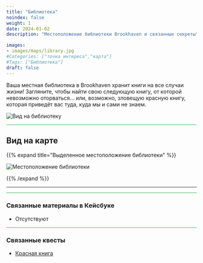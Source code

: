 ```yaml
---
title: "Библиотека"
noindex: false
weight: 1
date: 2024-01-02
description: "Местоположение библиотеки Brookhaven и связанные секреты"

images:
- images/maps/library.jpg
#Categories: ["точка интереса","карта"]
#Tags: ["Библиотека"]
draft: false
--- 
```


Ваша местная библиотека в Brookhaven хранит книги на все случаи жизни! Загляните, чтобы найти свою следующую книгу, от которой невозможно оторваться... или, возможно, зловещую красную книгу, которая приведёт вас туда, куда мы и сами не знаем.

![Вид на библиотеку](/images/maps/library.jpg)


<hr style="background-color: #28b44c" size=8>

## Вид на карте

{{% expand title="Выделенное местоположение библиотеки" %}}

![Местоположение библиотеки](/images/maps/library.webp)

{{% /expand %}}

---

<hr style="background-color: #28b44c" size=8>

### Связанные материалы в Кейсбуке

- Отсутствуют

<hr style="background-color: #28b44c" size=8>

### Связанные квесты

- [Красная книга](lore/special_tools/the_red_book/)
